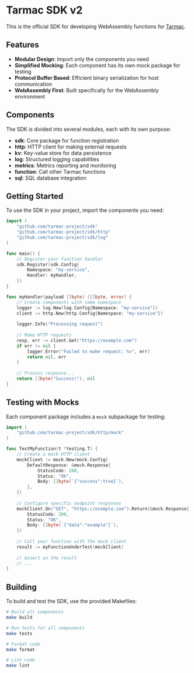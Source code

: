 # Tarmac SDK v2

This is the official SDK for developing WebAssembly functions for [Tarmac](https://github.com/tarmac-project/tarmac).

## Features

- **Modular Design**: Import only the components you need
- **Simplified Mocking**: Each component has its own mock package for testing
- **Protocol Buffer Based**: Efficient binary serialization for host communication
- **WebAssembly First**: Built specifically for the WebAssembly environment

## Components

The SDK is divided into several modules, each with its own purpose:

- **sdk**: Core package for function registration
- **http**: HTTP client for making external requests
- **kv**: Key-value store for data persistence
- **log**: Structured logging capabilities
- **metrics**: Metrics reporting and monitoring
- **function**: Call other Tarmac functions
- **sql**: SQL database integration

## Getting Started

To use the SDK in your project, import the components you need:

```go
import (
    "github.com/tarmac-project/sdk"
    "github.com/tarmac-project/sdk/http"
    "github.com/tarmac-project/sdk/log"
)

func main() {
    // Register your function handler
    sdk.Register(sdk.Config{
        Namespace: "my-service",
        Handler: myHandler,
    })
}

func myHandler(payload []byte) ([]byte, error) {
    // Create components with same namespace
    logger := log.New(log.Config{Namespace: "my-service"})
    client := http.New(http.Config{Namespace: "my-service"})
    
    logger.Info("Processing request")
    
    // Make HTTP requests
    resp, err := client.Get("https://example.com")
    if err != nil {
        logger.Error("Failed to make request: %v", err)
        return nil, err
    }
    
    // Process response...
    return []byte("Success!"), nil
}
```

## Testing with Mocks

Each component package includes a `mock` subpackage for testing:

```go
import (
    "github.com/tarmac-project/sdk/http/mock"
)

func TestMyFunction(t *testing.T) {
    // Create a mock HTTP client
    mockClient := mock.New(mock.Config{
        DefaultResponse: &mock.Response{
            StatusCode: 200,
            Status: "OK",
            Body: []byte(`{"success":true}`),
        },
    })
    
    // Configure specific endpoint responses
    mockClient.On("GET", "https://example.com").Return(&mock.Response{
        StatusCode: 200,
        Status: "OK",
        Body: []byte(`{"data":"example"}`),
    })
    
    // Call your function with the mock client
    result := myFunctionUnderTest(mockClient)
    
    // Assert on the result
    // ...
}
```

## Building

To build and test the SDK, use the provided Makefiles:

```bash
# Build all components
make build

# Run tests for all components
make tests

# Format code
make format

# Lint code
make lint
```
